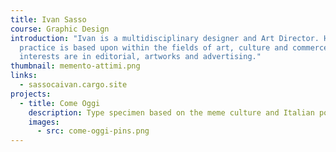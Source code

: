 ```yaml
---
title: Ivan Sasso
course: Graphic Design
introduction: "Ivan is a multidisciplinary designer and Art Director. His
  practice is based upon within the fields of art, culture and commerce: his
  interests are in editorial, artworks and advertising."
thumbnail: memento-attimi.png
links:
  - sassocaivan.cargo.site
projects:
  - title: Come Oggi
    description: Type specimen based on the meme culture and Italian politics.
    images:
      - src: come-oggi-pins.png
---
```

